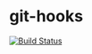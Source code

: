 # git-hooks
[![Build Status](https://travis-ci.org/unthreaded/git-hooks.svg?branch=master)](https://travis-ci.org/unthreaded/git-hooks)
